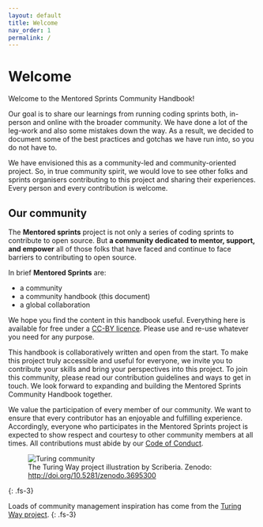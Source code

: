 ```yaml
---
layout: default
title: Welcome
nav_order: 1
permalink: /
---
```


# Welcome

Welcome to the Mentored Sprints Community Handbook!

Our goal is to share our learnings from running coding sprints both, in-person and online with the broader community.
We have done a lot of the leg-work and also some mistakes down the way. As a result, we decided to document some of the best practices and gotchas we have run into, so you do not have to.

We have envisioned this as a community-led and community-oriented project. So, in true community spirit, we would love to see other folks and sprints organisers contributing to this project and sharing their experiences. Every person and every contribution is welcome.

## Our community

The **Mentored sprints** project is not only a series of coding sprints to contribute to open source. But **a community dedicated to mentor, support, and empower** all of those folks that have faced and continue to face barriers to contributing to open source.

In brief **Mentored Sprints** are:

- a community
- a community handbook (this document)
- a global collaboration

We hope you find the content in this handbook useful. Everything here is available for free under a [CC-BY licence](https://github.com/alan-turing-institute/the-turing-way/blob/master/LICENSE.md). Please use and re-use whatever you need for any purpose.

This handbook is collaboratively written and open from the start. To make this project truly accessible and useful for everyone, we invite you to contribute your skills and bring your perspectives into this project. To join this community, please read our contribution guidelines and ways to get in touch.
We look forward to expanding and building the Mentored Sprints Community Handbook together.

We value the participation of every member of our community. We want to ensure that every contributor has an enjoyable and fulfilling experience. Accordingly, everyone who participates in the Mentored Sprints project is expected to show respect and courtesy to other community members at all times. All contributions must abide by our [Code of Conduct](code-conduct/).

<figure>
  <img src="https://the-turing-way.netlify.app/_images/community.jpg" alt="Turing community"/>
  <figcaption>The Turing Way project illustration by Scriberia. Zenodo:  
  <a href="http://doi.org/10.5281/zenodo.3695300">http://doi.org/10.5281/zenodo.3695300
  </a>
  </figcaption>
</figure> {: .fs-3}

Loads of community management inspiration has come from the [Turing Way project](https://the-turing-way.netlify.app/).
{: .fs-3}
